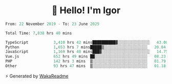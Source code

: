 <h1 align="center">👋 Hello! I'm Igor</h1>

<!--START_SECTION:waka-->

```python
From: 22 November 2019 - To: 23 June 2025

Total Time: 7,838 hrs 40 mins

TypeScript           3,410 hrs 42 mins██████████▓░░░░░░░░░░░░░░   43.00 %
Python               1,653 hrs 7 mins█████▒░░░░░░░░░░░░░░░░░░░   20.84 %
JavaScript           1,169 hrs 40 mins███▓░░░░░░░░░░░░░░░░░░░░░   14.75 %
Vue.js               652 hrs 49 mins ██░░░░░░░░░░░░░░░░░░░░░░░   08.23 %
PHP                  142 hrs 3 mins  ▒░░░░░░░░░░░░░░░░░░░░░░░░   01.79 %
Other                93 hrs 47 mins  ▒░░░░░░░░░░░░░░░░░░░░░░░░   01.18 %
```

<!--END_SECTION:waka-->

⚡ Generated by [WakaReadme](https://github.com/athul/waka-readme)
